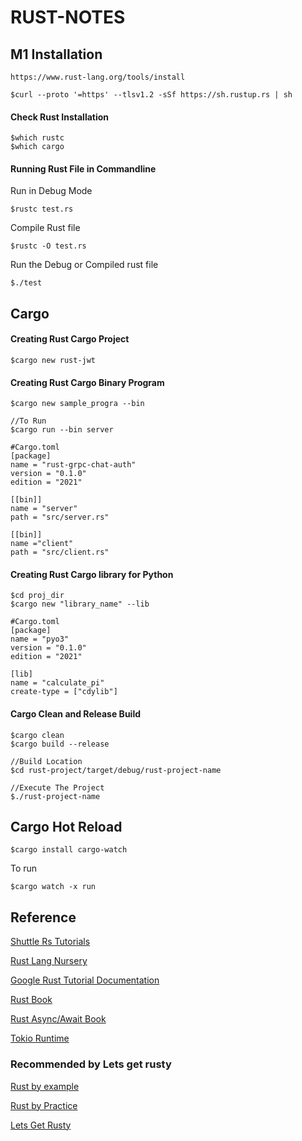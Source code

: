 # RUST-NOTES
## M1 Installation
```
https://www.rust-lang.org/tools/install
```
```vim
$curl --proto '=https' --tlsv1.2 -sSf https://sh.rustup.rs | sh
```
#### Check Rust Installation
```vim
$which rustc
$which cargo
```
#### Running Rust File in Commandline
Run in Debug Mode
```vim
$rustc test.rs
```
Compile Rust file 
```vim
$rustc -O test.rs
```
Run the Debug or Compiled rust file
```vim
$./test
```
## Cargo
#### Creating Rust Cargo Project
```vim
$cargo new rust-jwt
```
#### Creating Rust Cargo Binary Program
```vim
$cargo new sample_progra --bin

//To Run
$cargo run --bin server
```
```vim
#Cargo.toml
[package]
name = "rust-grpc-chat-auth"
version = "0.1.0"
edition = "2021"

[[bin]]
name = "server"
path = "src/server.rs"

[[bin]]
name ="client"
path = "src/client.rs"
```
#### Creating Rust Cargo library for Python
```vim
$cd proj_dir
$cargo new "library_name" --lib
```
```vim
#Cargo.toml
[package]
name = "pyo3"
version = "0.1.0"
edition = "2021"

[lib]
name = "calculate_pi"
create-type = ["cdylib"]
```
#### Cargo Clean and Release Build
```vim
$cargo clean
$cargo build --release
```
```vim
//Build Location
$cd rust-project/target/debug/rust-project-name

//Execute The Project
$./rust-project-name
```
## Cargo Hot Reload
```
$cargo install cargo-watch
```
To run
```
$cargo watch -x run
```
## Reference
[Shuttle Rs Tutorials](https://docs.shuttle.rs/tutorials/websocket-chat-app-js)

[Rust Lang Nursery](https://rust-lang-nursery.github.io/rust-cookbook/web/clients/requests.html)

[Google Rust Tutorial Documentation](https://doc.rust-lang.org/book/title-page.html)

[Rust Book](https://doc.rust-lang.org/1.30.0/book/first-edition/patterns.html)

[Rust Async/Await Book](https://rust-lang.github.io/async-book/01_getting_started/01_chapter.html)

[Tokio Runtime](https://tokio.rs/tokio/tutorial)

### Recommended by Lets get rusty
[Rust by example](https://doc.rust-lang.org/stable/rust-by-example/)

[Rust by Practice](https://practice.course.rs/basic-types/numbers.html)

[Lets Get Rusty](https://learn.letsgetrusty.com/index.html)
